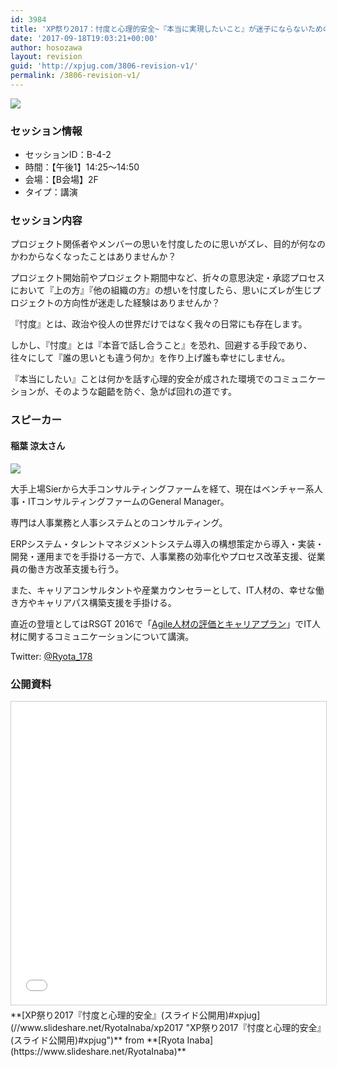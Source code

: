 ```yaml
---
id: 3984
title: 'XP祭り2017：忖度と心理的安全~『本当に実現したいこと』が迷子にならないためのコミュニケーション (稲葉 涼太さん)'
date: '2017-09-18T19:03:21+00:00'
author: hosozawa
layout: revision
guid: 'http://xpjug.com/3806-revision-v1/'
permalink: /3806-revision-v1/
---
```


![](http://xpjug.com/wp-content/uploads/2017/07/xp2017-sessioin-b4-2.png)

### セッション情報

- セッションID：B-4-2
- 時間：【午後1】14:25～14:50
- 会場：【B会場】2F
- タイプ：講演

### セッション内容

プロジェクト関係者やメンバーの思いを忖度したのに思いがズレ、目的が何なのかわからなくなったことはありませんか？

プロジェクト開始前やプロジェクト期間中など、折々の意思決定・承認プロセスにおいて『上の方』『他の組織の方』の想いを忖度したら、思いにズレが生じプロジェクトの方向性が迷走した経験はありませんか？

『忖度』とは、政治や役人の世界だけではなく我々の日常にも存在します。

しかし、『忖度』とは『本音で話し合うこと』を恐れ、回避する手段であり、往々にして『誰の思いとも違う何か』を作り上げ誰も幸せにしません。

『本当にしたい』ことは何かを話す心理的安全が成された環境でのコミュニケーションが、そのような齟齬を防ぐ、急がば回れの道です。

### スピーカー

#### 稲葉 涼太さん

![](http://xpjug.com/wp-content/uploads/2017/07/inaba-ryota-681x1024.jpg)

大手上場Sierから大手コンサルティングファームを経て、<wbr></wbr>現在はベンチャー系人事・<wbr></wbr>ITコンサルティングファームのGeneral Manager。

専門は人事業務と人事システムとのコンサルティング。

ERPシステム・<wbr></wbr>タレントマネジメントシステム導入の構想策定から導入・実装・<wbr></wbr>開発・運用までを手掛ける一方で、<wbr></wbr>人事業務の効率化やプロセス改革支援、<wbr></wbr>従業員の働き方改革支援も行う。

また、キャリアコンサルタントや産業カウンセラーとして、<wbr></wbr>IT人材の、幸せな働き方やキャリアパス構築支援を手掛ける。

直近の登壇としてはRSGT 2016で「[Agile人材の評価とキャリアプラン](https://regionalscrumgatheringrtoky2016.sched.com/event/5b8K/agileyun?iframe=no&w=100%&sidebar=yes&bg=no)」<wbr></wbr>でIT人材に関するコミュニケーションについて講演。

Twitter: [@Ryota\_178](https://twitter.com/Ryota_178)

### 公開資料

<iframe allowfullscreen="" frameborder="0" height="485" marginheight="0" marginwidth="0" scrolling="no" src="//www.slideshare.net/slideshow/embed_code/key/NHERBO312MMQAV" style="border:1px solid #CCC; border-width:1px; margin-bottom:5px; max-width: 100%;" width="595"> </iframe>

<div style="margin-bottom:5px">  **[XP祭り2017『忖度と心理的安全』(スライド公開用)#xpjug](//www.slideshare.net/RyotaInaba/xp2017 "XP祭り2017『忖度と心理的安全』(スライド公開用)#xpjug")**  from **[Ryota Inaba](https://www.slideshare.net/RyotaInaba)** </div>